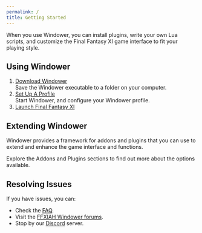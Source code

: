 ```yaml
---
permalink: /
title: Getting Started
---
```


When you use Windower, you can install plugins, write your own Lua scripts, and customize the Final Fantasy XI game interface to fit your playing style.

## Using Windower

1. [Download Windower](http://update.windower.net/live/Windower.exe)<br>Save the Windower executable to a folder on your computer.
1. [Set Up A Profile](profiles/)<br>Start Windower, and configure your Windower profile.
1. [Launch Final Fantasy XI](profiles/#launch-using-a-profile)

## Extending Windower
Windower provides a framework for addons and plugins that you can use to extend and enhance the game interface and functions.

Explore the Addons and Plugins sections to find out more about the options available.

## Resolving Issues
If you have issues, you can:
* Check the [FAQ](faq/).
* Visit the [FFXIAH Windower forums](http://www.ffxiah.com/forum/forum/170/support/).
* Stop by our [Discord](https://discord.gg/v6pk6uy) server.